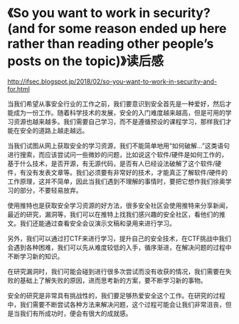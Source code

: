 # 《So you want to work in security? (and for some reason ended up here rather than reading other people’s posts on the topic)》读后感
<http://ifsec.blogspot.jp/2018/02/so-you-want-to-work-in-security-and-for.html>
<p>当我们希望从事安全行业的工作之前，我们要意识到安全首先是一种爱好，然后才能成为一份工作。随着科学技术的发展，安全的入门难度越来越高，但是可用的学习资源也越来越多。我们需要自己学习，而不是遵循预设的课程学习，那样我们才能在安全的道路上越走越远。</p>
<p>当我们试图从网上获取安全的学习资源，我们不能简单地用“如何破解...”这类语句进行搜索，而应该尝试问一些微妙的问题，比如说这个软件/硬件是如何工作的，基于什么技术，是否开源，有无源代码，是否有人已经设法破解了这个软件/硬件，有没有发表文章等。我们必须要有非常好的技术，才能真正了解软件/硬件的工作原理，这并不简单，因此当我们遇到不理解的事情时，要把它想作我们徐奥学习的部分，不要轻易放弃。</p>
<p>使用推特也是获取安全学习资源的好方法，很多安全社区会使用推特来分享新闻，最近的研究，漏洞等，我们可以在推特上找我们感兴趣的安全社区，看他们的推文。我们还能通过查看安全会议演示文稿和录用来进行学习。</p>
<p>另外，我们可以通过打CTF来进行学习，提升自己的安全技术，在CTF挑战中我们会遇到各种困难，我们可以先从难度较低的入手，循序渐进，在解决问题的过程中不断学习新的知识。</p>
<p>在研究漏洞时，我们可能会碰到进行很多次尝试而没有收获的情况，我们需要在失败的基础上了解失败的原因，进而思考新的方案，要不断学习新的事物。</p>
<p>安全的研究是非常具有挑战性的，我们要足够热爱安全这个工作。在研究的过程中，我们需要不断尝试各种方法来解决问题，这个过程可能会让我们非常沮丧，但是当我们有所成功时，便会有很大的成就感。</p>
